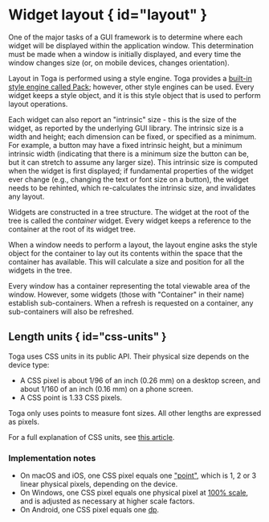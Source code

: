 # Widget layout  { id="layout" }

One of the major tasks of a GUI framework is to determine where each
widget will be displayed within the application window. This
determination must be made when a window is initially displayed, and
every time the window changes size (or, on mobile devices, changes
orientation).

Layout in Toga is performed using a style engine. Toga provides a
[built-in style engine called Pack](reference/style/pack); however, other style engines can be used. Every widget
keeps a style object, and it is this style object that is used to
perform layout operations.

Each widget can also report an "intrinsic" size - this is the size of
the widget, as reported by the underlying GUI library. The intrinsic
size is a width and height; each dimension can be fixed, or specified as
a minimum. For example, a button may have a fixed intrinsic height, but
a minimum intrinsic width (indicating that there is a minimum size the
button can be, but it can stretch to assume any larger size). This
intrinsic size is computed when the widget is first displayed; if
fundamental properties of the widget ever change (e.g., changing the
text or font size on a button), the widget needs to be rehinted, which
re-calculates the intrinsic size, and invalidates any layout.

Widgets are constructed in a tree structure. The widget at the root of
the tree is called the *container* widget. Every widget keeps a
reference to the container at the root of its widget tree.

When a window needs to perform a layout, the layout engine asks the
style object for the container to lay out its contents within the space
that the container has available. This will calculate a size and
position for all the widgets in the tree.

Every window has a container representing the total viewable area of the
window. However, some widgets (those with "Container" in their name)
establish sub-containers. When a refresh is requested on a container,
any sub-containers will also be refreshed.

## Length units  { id="css-units" }

Toga uses CSS units in its public API. Their physical size depends on
the device type:

- A CSS pixel is about 1/96 of an inch (0.26 mm) on a desktop screen,
  and about 1/160 of an inch (0.16 mm) on a phone screen.
- A CSS point is 1.33 CSS pixels.

Toga only uses points to measure font sizes. All other lengths are
expressed as pixels.

For a full explanation of CSS units, see [this
article](https://hacks.mozilla.org/2013/09/css-length-explained/).

### Implementation notes

- On macOS and iOS, one CSS pixel equals one
  ["point"](https://developer.apple.com/library/archive/documentation/GraphicsAnimation/Conceptual/HighResolutionOSX/Explained/Explained.html),
  which is 1, 2 or 3 linear physical pixels, depending on the device.
- On Windows, one CSS pixel equals one physical pixel at [100%
  scale](https://support.microsoft.com/en-us/windows/view-display-settings-in-windows-37f0e05e-98a9-474c-317a-e85422daa8bb),
  and is adjusted as necessary at higher scale factors.
- On Android, one CSS pixel equals one
  [dp](https://developer.android.com/training/multiscreen/screendensities#TaskUseDP).

